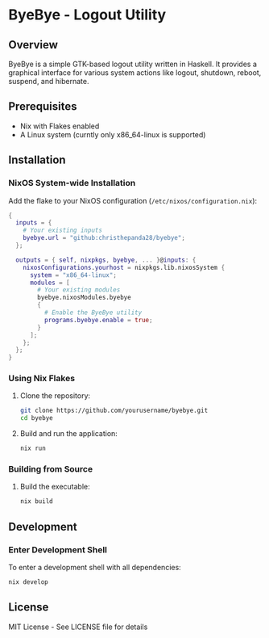 # ByeBye - Logout Utility

## Overview

ByeBye is a simple GTK-based logout utility written in Haskell. It provides a graphical interface for various system actions like logout, shutdown, reboot, suspend, and hibernate.

## Prerequisites

- Nix with Flakes enabled
- A Linux system (curntly only x86_64-linux is supported)

## Installation

### NixOS System-wide Installation

Add the flake to your NixOS configuration (`/etc/nixos/configuration.nix`):

```nix
{
  inputs = {
    # Your existing inputs
    byebye.url = "github:christhepanda28/byebye";
  };

  outputs = { self, nixpkgs, byebye, ... }@inputs: {
    nixosConfigurations.yourhost = nixpkgs.lib.nixosSystem {
      system = "x86_64-linux";
      modules = [
        # Your existing modules
        byebye.nixosModules.byebye
        {
          # Enable the ByeBye utility
          programs.byebye.enable = true;
        }
      ];
    };
  };
}
```

### Using Nix Flakes

1. Clone the repository:
   ```bash
   git clone https://github.com/yourusername/byebye.git
   cd byebye
   ```

2. Build and run the application:
   ```bash
   nix run 
   ```

### Building from Source


1. Build the executable:
   ```bash
   nix build 
   ```

## Development

### Enter Development Shell

To enter a development shell with all dependencies:

```bash
nix develop
```

## License

MIT License - See LICENSE file for details


